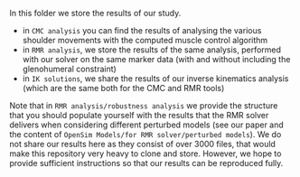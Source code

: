 In this folder we store the results of our study. 

- in `CMC analysis` you can find the results of analysing the various shoulder movements with the computed muscle control algorithm
- in `RMR analysis`, we store the results of the same analysis, performed with our solver on the same marker data (with and without including the glenohumeral constraint)
- in `IK solutions`, we share the results of our inverse kinematics analysis (which are the same both for the CMC and RMR tools)


Note that in `RMR analysis/robustness analysis` we provide the structure that you should populate yourself with the results that the RMR solver delivers when considering different perturbed models (see our paper and the content of `OpenSim Models/for RMR solver/perturbed models`). We do not share our results here as they consist of over 3000 files, that would make this repository very heavy to clone and store. However, we hope to provide sufficient instructions so that our results can be reproduced fully.
